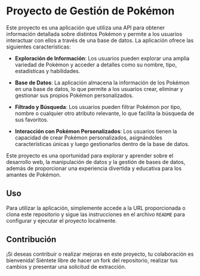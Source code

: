 # Proyecto de Gestión de Pokémon

Este proyecto es una aplicación que utiliza una API para obtener información detallada sobre distintos Pokémon y permite a los usuarios interactuar con ellos a través de una base de datos. La aplicación ofrece las siguientes características:

- **Exploración de Información**: Los usuarios pueden explorar una amplia variedad de Pokémon y acceder a detalles como su nombre, tipo, estadísticas y habilidades.

- **Base de Datos**: La aplicación almacena la información de los Pokémon en una base de datos, lo que permite a los usuarios crear, eliminar y gestionar sus propios Pokémon personalizados.

- **Filtrado y Búsqueda**: Los usuarios pueden filtrar Pokémon por tipo, nombre o cualquier otro atributo relevante, lo que facilita la búsqueda de sus favoritos.

- **Interacción con Pokémon Personalizados**: Los usuarios tienen la capacidad de crear Pokémon personalizados, asignándoles características únicas y luego gestionarlos dentro de la base de datos.

Este proyecto es una oportunidad para explorar y aprender sobre el desarrollo web, la manipulación de datos y la gestión de bases de datos, además de proporcionar una experiencia divertida y educativa para los amantes de Pokémon.

## Uso

Para utilizar la aplicación, simplemente accede a la URL proporcionada o clona este repositorio y sigue las instrucciones en el archivo `README` para configurar y ejecutar el proyecto localmente.

## Contribución

¡Si deseas contribuir o realizar mejoras en este proyecto, tu colaboración es bienvenida! Siéntete libre de hacer un fork del repositorio, realizar tus cambios y presentar una solicitud de extracción.
